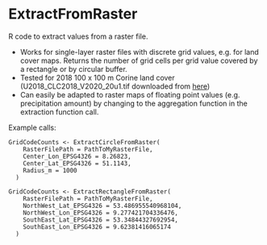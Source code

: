 # ExtractFromRaster
R code to extract values from a raster file.

 - Works for single-layer raster files with discrete grid values, e.g. for land cover maps. Returns the number of grid cells per grid value covered by a rectangle or by circular buffer.
 - Tested for 2018 100 x 100 m Corine land cover (U2018_CLC2018_V2020_20u1.tif downloaded from [here](https://land.copernicus.eu/pan-european/corine-land-cover/clc2018))
 - Can easily be adapted to raster maps of floating point values (e.g. precipitation amount) by changing to the aggregation function in the extraction function call.

Example calls:



```
GridCodeCounts <- ExtractCircleFromRaster(
    RasterFilePath = PathToMyRasterFile,
    Center_Lon_EPSG4326 = 8.26823,
    Center_Lat_EPSG4326 = 51.1143,
    Radius_m = 1000
  )
```

```
GridCodeCounts <- ExtractRectangleFromRaster(
    RasterFilePath = PathToMyRasterFile,
    NorthWest_Lat_EPSG4326 = 53.486955540968104,
    NorthWest_Lon_EPSG4326 = 9.277421704336476,
    SouthEast_Lat_EPSG4326 = 53.34844327692954,
    SouthEast_Lon_EPSG4326 = 9.62381416065174
  )
```
